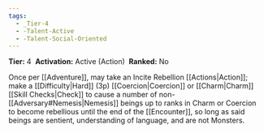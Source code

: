 ```yaml
---
tags:
  - _Tier-4
  - -Talent-Active
  - -Talent-Social-Oriented
---
```

**Tier:** 4 
**Activation:** Active (Action) 
**Ranked:** No 

Once per [[Adventure]], may take an Incite Rebellion [[Actions|Action]]; make a [[Difficulty|Hard]] (3p) [[Coercion|Coercion]] or [[Charm|Charm]] [[Skill Checks|Check]] to cause a number of non-[[Adversary#Nemesis|Nemesis]] beings up to ranks in Charm or Coercion to become rebellious until the end of the [[Encounter]], so long as said beings are sentient, understanding of language, and are not Monsters.